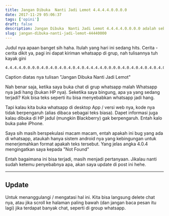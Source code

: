 ```yaml
---
title: Jangan Dibuka  Nanti Jadi Lemot 4.4.4.4.0.0.0.0
date: 2017-11-29 05:06:37
tags: ['opini']
draft: false
description: Jangan Dibuka  Nanti Jadi Lemot 4.4.4.4.0.0.0.0 adalah sebuah pesan singkat yang dikirimkan seseorang ke aplikasi chat Whatsapp kita. Aneh nya, teks ini bisa bikin Whatsapp kamu hang loh.
slug: jangan-dibuka-nanti-jadi-lemot-44440000
---
```


Judul nya apaan banget sih haha. Itulah yang hari ini sedang hits. Cerita - cerita dikit ya, pagi ini dapat kiriman whatsapp di grup, nah tulisannya tuh kayak gini

```
4.4.4.4.0.0.0.0.4.0.4.0.4.0.4.0.4.0.4.4.4.4.0.0.0.0.4.0.4.0.4.0.4.0.4.0.4.4.4.4.0.0.0.0.4.0.4.0.4.0.4.0.4.0.4.4.4.4.0.0.0.0.4.0.4.0.4.0.4.0.4.0.4.4.4.4.0.0.0.0.4.0.4.0.4.0.4.0.4.0.4.4.4.4.0.0.0.0.4.0.4.0.4.0.4.0.4.0.4.4.4.4.0.0.0.0.4.0.4.0.4.0.4.0.4.0.4.4.4.4.0.0.0.0.4.0.4.0.4.0.4.0.4.0.4.4.4.4.0.0.0.0.4.0.4.0.4.0.4.0.4.0.4.4.4.4.0.0.0.0.4.0.4.0.4.0.4.0.4.0.4.4.4.4.0.0.0.0.4.0.4.0.4.0.4.0.4.0.4.4.4.4.0.0.0.0.4.0.4.0.4.0.4.0.4.0.4.4.4.4.0.0.0.0.4.0.4.0.4.0.4.0.4.0.4.4.4.4.0.0.0.0.4.0.4.0.4.0.4.0.4.0.4.4.4.4.0.0.0.0.4.0.4.0.4.0.4.0.4.0.4.4.4.4.0.0.0.0.4.0.4.0.4.0.4.0.4.0.4.4.4.4.0.0.0.0.4.0.4.0.4.0.4.0.4.0.4.4.4.4.0.0.0.0.4.0.4.0.4.0.4.0.4.0.4.4.4.4.0.0.0.0.4.0.4.0.4.0.4.0.4.0.4.4.4.4.0.0.0.0.4.0.4.0.4.0.4.0.4.0.4.4.4.4.0.0.0.0.4.0.4.0.4.0.4.0.4.0.4.4.4.4.0.0.0.0.4.0.4.0.4.0.4.0.4.0.4.4.4.4.0.0.0.0.4.0.4.0.4.0.4.0.4.0.4.4.4.4.0.0.0.0.4.0.4.0.4.0.4.0.4.0.4.4.4.4.0.0.0.0.4.0.4.0.4.0.4.0.4.04.4.4.4.0.0.0.0.4.0.4.0.4.0.4.0.4.0.4.4.4.4.0.0.0.0.4.0.4.0.4.0.4.0.4.0.4.4.4.4.0.0.0.0.4.0.4.0.4.0.4.0.4.0.4.4.4.4.0.0.0.0.4.0.4.0.4.0.4.0.4.0.4.4.4.4.0.0.0.0.4.0.4.0.4.0.4.0.4.0.4.4.4.4.0.0.0.0.4.0.4.0.4.0.4.0.4.0.4.4.4.4.0.0.0.0.4.0.4.0.4.0.4.0.4.0.4.4.4.4.0.0.0.0.4.0.4.0.4.0.4.0.4.0.4.4.4.4.0.0.0.0.4.0.4.0.4.0.4.0.4.0.4.4.4.4.0.0.0.0.4.0.4.0.4.0.4.0.4.0.4.4.4.4.0.0.0.0.4.0.4.0.4.0.4.0.4.0.4.4.4.4.0.0.0.0.4.0.4.0.4.0.4.0.4.0.4.4.4.4.0.0.0.0.4.0.4.0.4.0.4.0.4.0.4.4.4.4.0.0.0.0.4.0.4.0.4.0.4.0.4.0.4.4.4.4.0.0.0.0.4.0.4.0.4.0.4.0.4.0.4.4.4.4.0.0.0.0.4.0.4.0.4.0.4.0.4.0.4.4.4.4.0.0.0.0.4.0.4.0.4.0.4.0.4.0.4.4.4.4.0.0.0.0.4.0.4.0.4.0.4.0.4.0.4.4.4.4.0.0.0.0.4.0.4.0.4.0.4.0.4.0.4.4.4.4.0.0.0.0.4.0.4.0.4.0.4.0.4.0.4.4.4.4.0.0.0.0.4.0.4.0.4.0.4.0.4.0.4.4.4.4.0.0.0.0.4.0.4.0.4.0.4.0.4.0.4.4.4.4.0.0.0.0.4.0.4.0.4.0.4.0.4.0.4.4.4.4.0.0.0.0.4.0.4.0.4.0.4.0.4.0.4.4.4.4.0.0.0.0.4.0.4.0.4.0.4.0.4.0
```

Caption diatas nya tulisan "Jangan Dibuka Nanti Jadi Lemot"

Nah benar saja, ketika saya buka chat di grup whatsapp malah Whatsapp nya jadi hang (bukan HP nya).  Seketika saya bingung, apa ya yang sedang terjadi? Kok bisa teks seperti itu bisa menyebabkan whatsapp jadi hang.

Tapi kalau kita buka whatsapp di desktop App / versi web nya, kode nya tidak berpengaruh (alias dibaca sebagai teks biasa). Dapet informasi juga kalau dibuka di HP jadul (mungkin Blackberry) gak berpengaruh. Entah kalo buka pake iPhone.

Saya sih masih berspekulasi macam macam, entah apakah ini bug yang ada di whatsapp, ataukah hanya sistem android nya yang kebingungan untuk menerjemahkan format apakah teks tersebut. Yang jelas angka 4.0.4 mengingatkan saya kepada "Not Found"

Entah bagaimana ini bisa terjadi, masih menjadi pertanyaan. Jikalau nanti sudah ketemu penyebabnya apa, akan saya update di post ini hehe.

<hr/>

## Update

Untuk menanggulangi / mengatasi hal ini. Kita bisa langsung delete chat nya, atau jika scroll ke halaman paling bawah (dan jangan baca pesan itu lagi) jika terdapat banyak chat, seperti di group whatsapp.
